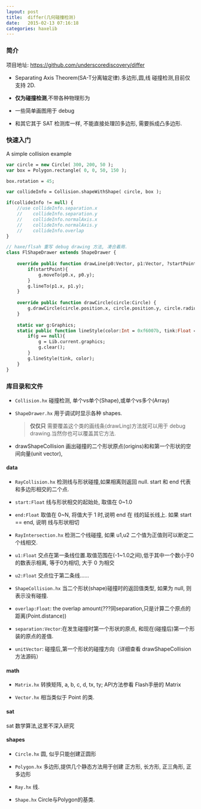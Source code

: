 ```yaml
---
layout: post
title:  differ(几何碰撞检测)
date:	2015-02-13 07:16:18
categories: haxelib
---
```


### 简介

项目地址: https://github.com/underscorediscovery/differ

 * Separating Axis Theorem(SA-T分离轴定律).多边形,圆,线 碰撞检测,目前仅支持 2D.

 * **仅为碰撞检测**,不带各种物理形为

 * 一些简单画图用于 debug

 * 和其它其于 SAT 检测库一样, 不能直接处理凹多边形, 需要拆成凸多边形.

<!-- more -->

### 快速入门

A simple collision example

```haxe
var circle = new Circle( 300, 200, 50 );
var box = Polygon.rectangle( 0, 0, 50, 150 );

box.rotation = 45;

var collideInfo = Collision.shapeWithShape( circle, box );

if(collideInfo != null) {
    //use collideInfo.separation.x
    //    collideInfo.separation.y
    //    collideInfo.normalAxis.x
    //    collideInfo.normalAxis.y
    //    collideInfo.overlap
}

// haxe/flsah 重写 debug drawing 方法, 凑合着用.
class FlShapeDrawer extends ShapeDrawer {
	
	override public function drawLine(p0:Vector, p1:Vector, ?startPoint:Bool = true) {
		if(startPoint){
			g.moveTo(p0.x, p0.y);	
		}
		g.lineTo(p1.x, p1.y);
	}
	
	override public function drawCircle(circle:Circle) {
		g.drawCircle(circle.position.x, circle.position.y, circle.radius);
	}
		
	static var g:Graphics;
	static public function lineStyle(color:Int = 0xf6007b, tink:Float = 1.0):Void {
		if(g == null){
			g = Lib.current.graphics;
			g.clear();
		}
		g.lineStyle(tink, color);
	}
}
```


### 库目录和文件

 * `Collision.hx` 碰撞检测, 单个vs单个(Shape),或单个vs多个(Array<Shape>)

 * `ShapeDrawer.hx` 用于调试时显示各种 shapes.

	> **仅仅只** 需要覆盖这个类的画线条(drawLing)方法就可以用于 debug drawing.当然你也可以覆盖其它方法.
	
  - drawShapeCollision 画出碰撞的二个形状原点(origins)和和第一个形状的空间向量(unit vector),

#### data

 * `RayCollision.hx` 检测线与形状碰撞,如果相离则返回 null. start 和 end 代表和多边形相交的二个点.

  - `start:Float` 线与形状相交的起始处, 取值在 0~1.0

  - `end:Float` 取值在 0~N, 将值大于 1 时,说明 end 在 线的延长线上. 如果 start == end, 说明 线与形状相切

 * `RayIntersection.hx` 检测二个线碰撞, 如果 u1,u2 二个值为正值则可以断定二个线相交.

  - `u1:Float` 交点在第一条线位置.取值范围在(-1~1.0之间),低于其中一个数小于0的数表示相离, 等于0为相切, 大于 0 为相交

  - `u2:Float` 交点位于第二条线......

 * `ShapeCollision.hx` 当二个形状(shape)碰撞时的返回值类型, 如果为 null, 则表示没有碰撞.

  - `overlap:Float`: the overlap amount(???同separation,只是计算二个原点的距离(Point.distance))

  - `separation:Vector`:在发生碰撞时第一个形状的原点, 和现在(碰撞后)第一个形装的原点的差值.

  - `unitVector`: 碰撞后,第一个形状的碰撞方向（详细查看 drawShapeCollision 方法源码）

#### math

 * `Matrix.hx` 转换矩阵, a, b, c, d, tx, ty; API方法参看 Flash手册的 Matrix

 * `Vector.hx` 相当类似于 Point 的类.

#### sat

sat 数学算法,这里不深入研究

#### shapes

 * `Circle.hx` 圆, 似乎只能创建正圆形

 * `Polygon.hx` 多边形,提供几个静态方法用于创建 正方形, 长方形, 正三角形, 正多边形

 * `Ray.hx` 线.

 * `Shape.hx` Circle与Polygon的基类.

<br />
